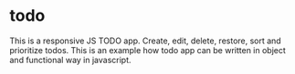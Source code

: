 # todo

This is a responsive JS TODO app. Create, edit, delete, restore, sort and prioritize todos. This is an example how todo app can be written in object and functional way in javascript.
